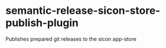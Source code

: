 # semantic-release-sicon-store-publish-plugin
Publishes prepared git releases to the sicon app-store
